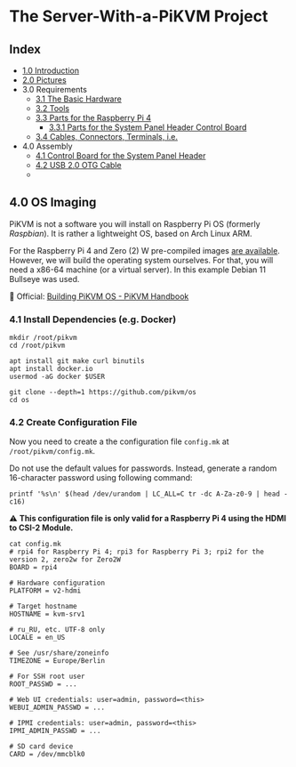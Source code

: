 # The Server-With-a-PiKVM Project 

## Index

- [1.0 Introduction](https://github.com/etkaar/server-with-pikvm)
- [2.0 Pictures](https://github.com/etkaar/server-with-pikvm)
- 3.0 Requirements
  - [3.1 The Basic Hardware](https://github.com/etkaar/server-with-pikvm/blob/main/Requirements.md#31-the-basic-hardware)
  - [3.2 Tools](https://github.com/etkaar/server-with-pikvm/blob/main/Requirements.md#32-tools)
  - [3.3 Parts for the Raspberry Pi 4](https://github.com/etkaar/server-with-pikvm/blob/main/Requirements.md#33-parts-for-the-raspberry-pi-4)
    - [3.3.1 Parts for the System Panel Header Control Board](https://github.com/etkaar/server-with-pikvm/blob/main/Requirements.md#331-parts-for-the-system-panel-header-control-board)
  - [3.4 Cables, Connectors, Terminals, i.e.](https://github.com/etkaar/server-with-pikvm/blob/main/Requirements.md#34-cables-connectors-terminals-ie)
- 4.0 Assembly
  - [4.1 Control Board for the System Panel Header](https://github.com/etkaar/server-with-pikvm/blob/main/Assembly.md#41-control-board-for-the-system-panel-header)
  - [4.2 USB 2.0 OTG Cable](https://github.com/etkaar/server-with-pikvm/blob/main/Assembly.md#42-usb-20-otg-cable)
  - 
## 4.0 OS Imaging

PiKVM is not a software you will install on Raspberry Pi OS (formerly *Raspbian*). It is rather a lightweight OS, based on Arch Linux ARM.

For the Raspberry Pi 4 and Zero (2) W pre-compiled images [are available](https://pikvm.org/download). However, we will build the operating system ourselves. For that, you will need a x86-64 machine (or a virtual server). In this example Debian 11 Bullseye was used.

📢 Official: [Building PiKVM OS - PiKVM Handbook](https://docs.pikvm.org/building_os)

### 4.1 Install Dependencies (e.g. Docker)

```
mkdir /root/pikvm
cd /root/pikvm

apt install git make curl binutils
apt install docker.io
usermod -aG docker $USER

git clone --depth=1 https://github.com/pikvm/os
cd os
```

### 4.2 Create Configuration File

Now you need to create a the configuration file `config.mk` at `/root/pikvm/config.mk`. 

Do not use the default values for passwords. Instead, generate a random 16-character password using following command:

```
printf '%s\n' $(head /dev/urandom | LC_ALL=C tr -dc A-Za-z0-9 | head -c16)
```

⚠️ **This configuration file is only valid for a Raspberry Pi 4 using the HDMI to CSI-2 Module.**

```
cat config.mk
# rpi4 for Raspberry Pi 4; rpi3 for Raspberry Pi 3; rpi2 for the version 2, zero2w for Zero2W
BOARD = rpi4

# Hardware configuration
PLATFORM = v2-hdmi

# Target hostname
HOSTNAME = kvm-srv1

# ru_RU, etc. UTF-8 only
LOCALE = en_US

# See /usr/share/zoneinfo
TIMEZONE = Europe/Berlin

# For SSH root user
ROOT_PASSWD = ...

# Web UI credentials: user=admin, password=<this>
WEBUI_ADMIN_PASSWD = ...

# IPMI credentials: user=admin, password=<this>
IPMI_ADMIN_PASSWD = ...

# SD card device
CARD = /dev/mmcblk0
```

